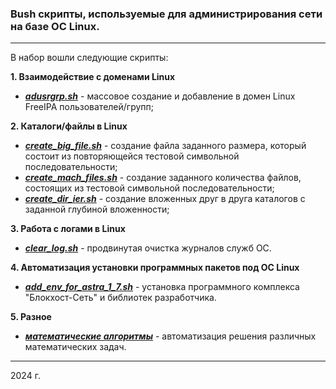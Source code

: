### Bush скрипты, используемые для администрирования сети на базе ОС Linux.

---

В набор вошли следующие скрипты:

**1. Взаимодействие с доменами Linux**

- [**_adusrgrp.sh_**](./freeIPA//ad_user_group/README.md) - массовое создание и добавление в домен Linux FreeIPA пользователей/групп;

**2. Каталоги/файлы в Linux**

- [**_create_big_file.sh_**](./file_processing/create_big_file/README.md) - создание файла заданного размера, который состоит из повторяющейся тестовой символьной последовательности;
- [**_create_mach_files.sh_**](./file_processing/create_mach_files/README.md) - создание заданного количества файлов, состоящих из тестовой символьной последовательности;
- [**_create_dir_ier.sh_**](./file_processing/create_dir_ier/README.md) - создание вложенных друг в друга каталогов с заданной глубиной вложенности;

**3. Работа с логами в Linux**

- [**_clear_log.sh_**](./logs_processing/clear_logs/README.md) - продвинутая очистка журналов служб ОС.

**4. Автоматизация установки программных пакетов под ОС Linux**

- [**_add_env_for_astra_1_7.sh_**](./inst_service/add_env_for_astra_1_7/README.md) - установка программного комплекса "Блокхост-Сеть" и библиотек разработчика.

**5. Разное**

- [**_математические алгоритмы_**](./algoritms/README.md) - автоматизация решения различных математических задач.

---

2024 г.

